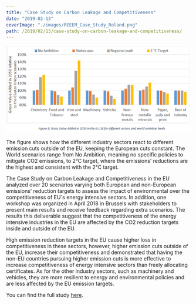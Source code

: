 ```yaml
---
title: "Case Study on Carbon Leakage and Competitiveness"
date: "2019-02-13"
coverImage: "./images/REEEM_Case_Study_Roland.png"
path: /2019/02/13/case-study-on-carbon-leakage-and-competitiveness/
---
```


![](./images/REEEM_Case_Study_Roland.png)

The figure shows how the different industry sectors react to different emission cuts outside of the EU, keeping the European cuts constant. The World scenarios range from No Ambition, meaning no specific policies to mitigate CO2 emissions, to 2°C target, where the emissions’ reductions are the highest and consistent with the 2°C target.

The Case Study on Carbon Leakage and Competitiveness in the EU analyzed over 20 scenarios varying both European and non-European emissions’ reduction targets to assess the impact of environmental over the competitiveness of EU´s energy intensive sectors. In addition, one workshop was organized in April 2018 in Brussels with stakeholders to present main results and receive feedback regarding extra scenarios. The results this deliverable suggest that the competitiveness of the energy intensive industries in the EU are affected by the CO2 reduction targets inside and outside of the EU.

High emission reduction targets in the EU cause higher loss in competitiveness in these sectors, however, higher emission cuts outside of the EU, increase their competitiveness and demonstrated that having the non-EU countries pursuing higher emission cuts is more effective to increase competitiveness of energy intensive sectors than freely allocating certificates. As for the other industry sectors, such as machinery and vehicles, they are more resilient to energy and environmental policies and are less affected by the EU emission targets.

You can find the full study [here](http://www.reeem.org/wp-content/uploads/2018/12/3.2-Case-Study-on-Carbon-Leakage-and-Competitiveness.pdf).
